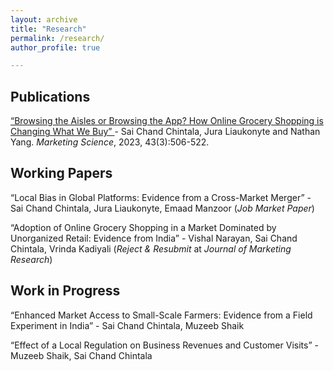 ```yaml
---
layout: archive
title: "Research"
permalink: /research/
author_profile: true

---
```


<h2> Publications </h2>

<a href="https://pubsonline.informs.org/doi/10.1287/mksc.2022.0292" > “Browsing the Aisles or Browsing the App? How Online Grocery Shopping is Changing What
 We Buy” </a> - Sai Chand Chintala, Jura Liaukonyte and Nathan Yang. <i>Marketing Science</i>, 2023, 43(3):506-522.

<h2> Working Papers </h2>
“Local Bias in Global Platforms: Evidence from a Cross-Market Merger” - Sai Chand Chintala, Jura Liaukonyte, Emaad Manzoor (<i>Job Market Paper</i>)

 “Adoption of Online Grocery Shopping in a Market Dominated by Unorganized Retail: Evidence from India” - Vishal Narayan, Sai Chand Chintala, Vrinda Kadiyali (<i>Reject & Resubmit</i> at <i>Journal of Marketing Research</i>)

<h2> Work in Progress </h2>
“Enhanced Market Access to Small-Scale Farmers: Evidence from a Field Experiment in India” - Sai Chand Chintala, Muzeeb Shaik

“Effect of a Local Regulation on Business Revenues and Customer Visits” - Muzeeb Shaik, Sai Chand Chintala



